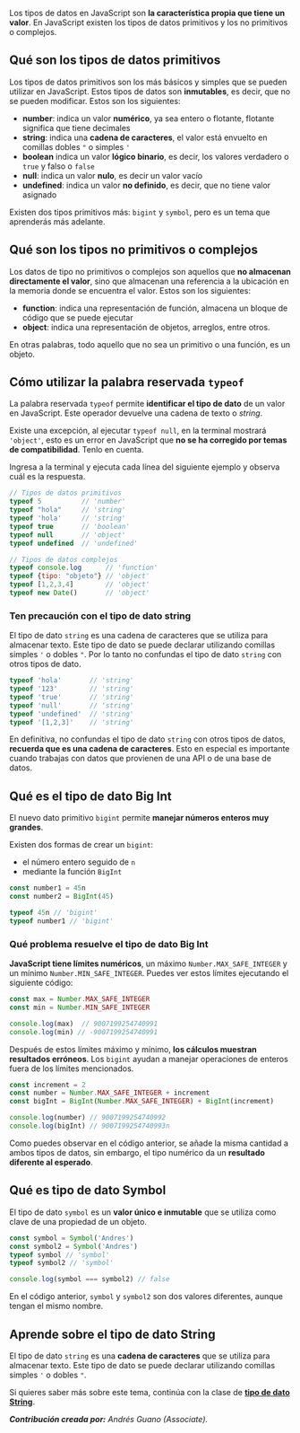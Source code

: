 Los tipos de datos en JavaScript son **la característica propia que tiene un valor**. En JavaScript existen los tipos de datos primitivos y los no primitivos o complejos.

## Qué son los tipos de datos primitivos
Los tipos de datos primitivos son los más básicos y simples que se pueden utilizar en JavaScript. Estos tipos de datos son **inmutables**, es decir, que no se pueden modificar. Estos son los siguientes: 

* **number**: indica un valor **numérico**, ya sea entero o flotante, flotante significa que tiene decimales
* **string**: indica una **cadena de caracteres**, el valor está envuelto en comillas dobles `"` o simples `'`
* **boolean** indica un valor **lógico binario**, es decir, los valores verdadero o `true` y falso o `false`
* **null**: indica un valor **nulo**, es decir un valor vacío
* **undefined**: indica un valor **no definido**, es decir, que no tiene valor asignado

Existen dos tipos primitivos más: `bigint` y `symbol`, pero es un tema que aprenderás más adelante.

## Qué son los tipos no primitivos o complejos
Los datos de tipo no primitivos o complejos son aquellos que **no almacenan directamente el valor**, sino que almacenan una referencia a la ubicación en la memoria donde se encuentra el valor. Estos son los siguientes:

* **function**: indica una representación de función, almacena un bloque de código que se puede ejecutar
* **object**: indica una representación de objetos, arreglos, entre otros.

En otras palabras, todo aquello que no sea un primitivo o una función, es un objeto.

## Cómo utilizar la palabra reservada `typeof`
La palabra reservada `typeof` permite **identificar el tipo de dato** de un valor en JavaScript. Este operador devuelve una cadena de texto o *string*.

Existe una excepción, al ejecutar `typeof null`, en la terminal mostrará `'object'`, esto es un error en JavaScript que **no se ha corregido por temas de compatibilidad**. Tenlo en cuenta.

Ingresa a la terminal y ejecuta cada línea del siguiente ejemplo y observa cuál es la respuesta.

```js
// Tipos de datos primitivos
typeof 5          // 'number'
typeof "hola"     // 'string'
typeof 'hola'     // 'string'
typeof true       // 'boolean'
typeof null       // 'object'
typeof undefined  // 'undefined'

// Tipos de datos complejos
typeof console.log      // 'function'
typeof {tipo: "objeto"} // 'object'
typeof [1,2,3,4]        // 'object'
typeof new Date()       // 'object'
```

### Ten precaución con el tipo de dato string
El tipo de dato `string` es una cadena de caracteres que se utiliza para almacenar texto. Este tipo de dato se puede declarar utilizando comillas simples `'` o dobles `"`. Por lo tanto no confundas el tipo de dato `string` con otros tipos de dato.

```js
typeof 'hola'       // 'string'
typeof '123'        // 'string'
typeof 'true'       // 'string'
typeof 'null'       // 'string'
typeof 'undefined'  // 'string'
typeof '[1,2,3]'    // 'string'
```

En definitiva, no confundas el tipo de dato `string` con otros tipos de datos, **recuerda que es una cadena de caracteres**. Esto en especial es importante cuando trabajas con datos que provienen de una API o de una base de datos.


## Qué es el tipo de dato Big Int
El nuevo dato primitivo `bigint` permite **manejar números enteros muy grandes**.

Existen dos formas de crear un `bigint`: 
* el número entero seguido de `n`
* mediante la función `BigInt`

```js
const number1 = 45n
const number2 = BigInt(45)

typeof 45n // 'bigint'
typeof number1 // 'bigint'
```

### Qué problema resuelve el tipo de dato Big Int

**JavaScript tiene límites numéricos**, un máximo `Number.MAX_SAFE_INTEGER` y un mínimo `Number.MIN_SAFE_INTEGER`. Puedes ver estos límites ejecutando el siguiente código:

```js
const max = Number.MAX_SAFE_INTEGER
const min = Number.MIN_SAFE_INTEGER

console.log(max)  // 9007199254740991
console.log(min) // -9007199254740991
```

Después de estos límites máximo y mínimo, **los cálculos muestran resultados erróneos**. Los `bigint` ayudan a manejar operaciones de enteros fuera de los límites mencionados.

```js
const increment = 2
const number = Number.MAX_SAFE_INTEGER + increment
const bigInt = BigInt(Number.MAX_SAFE_INTEGER) + BigInt(increment)

console.log(number) // 9007199254740992
console.log(bigInt) // 9007199254740993n
```

Como puedes observar en el código anterior, se añade la misma cantidad a ambos tipos de datos, sin embargo, el tipo numérico da un **resultado diferente al esperado**.

## Qué es tipo de dato Symbol
El tipo de dato `symbol` es un **valor único e inmutable** que se utiliza como clave de una propiedad de un objeto.

```js
const symbol = Symbol('Andres')
const symbol2 = Symbol('Andres')
typeof symbol // 'symbol'
typeof symbol2 // 'symbol'

console.log(symbol === symbol2) // false
```

En el código anterior, `symbol` y `symbol2` son dos valores diferentes, aunque tengan el mismo nombre.

## Aprende sobre el tipo de dato String

El tipo de dato `string` es una **cadena de caracteres** que se utiliza para almacenar texto. Este tipo de dato se puede declarar utilizando comillas simples `'` o dobles `"`.

Si quieres saber más sobre este tema, continúa con la clase de **[tipo de dato String](https://platzi.com/home/clases/10266-javascript/70445-creacion-de-strings/)**.

***Contribución creada por:** Andrés Guano (Associate).*
